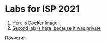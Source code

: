 # Labs for ISP 2021
1) Here is [Docker Image](https://hub.docker.com/repository/docker/ivangin/lab1-guess).
2) [Second lab is here, because it was private](https://github.com/IvanSir/IspSecondLab)

Почистил
